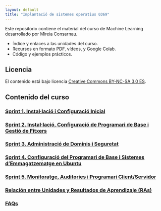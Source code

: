 ```yaml
---
layout: default
title: "Implantació de sistemes operatius 0369"
---
```


Este repositorio contiene el material del curso de Machine Learning desarrollado por Mireia Consarnau.

- Índice y enlaces a las unidades del curso.
- Recursos en formato PDF, vídeos, y Google Colab.
- Código y ejemplos prácticos.

## Licencia

El contenido está bajo licencia [Creative Commons BY-NC-SA 3.0 ES](LICENSE.md).

## Contenido del curso

### [Sprint 1. Instal·lació i Configuració Inicial](SP1/SP1.md)  
### [Sprint 2. Instal·lació, Configuració de Programari de Base i Gestió de Fitxers](SP2/SP2.md)  
### [Sprint 3.  Administració de Dominis i Seguretat](SP3/SP3.md)  
### [Sprint 4. Configuració del Programari de Base i Sistemes d’Emmagatzematge en Ubuntu](SP4/SP4.md)  
### [Sprint 5. Monitoratge, Auditories i Programari Client/Servidor](SP5/SP5.md)  

### [Relación entre Unidades y Resultados de Aprendizaje (RAs)](ras.md)  

### [FAQs](faqs/faqs.md)  
